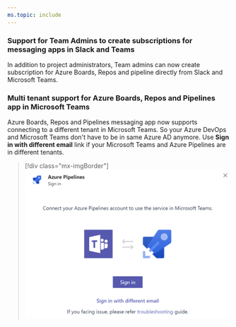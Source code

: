 ```yaml
---
ms.topic: include
---
```


### Support for Team Admins to create subscriptions for messaging apps in Slack and Teams

In addition to project administrators, Team admins can now create subscription for Azure Boards, Repos and pipeline directly from Slack and Microsoft Teams.  


### Multi tenant support for Azure Boards, Repos and Pipelines app in Microsoft Teams

Azure Boards, Repos and Pipelines messaging app now supports connecting to a different tenant in Microsoft Teams. So your Azure DevOps and Microsoft Teams don't have to be in same Azure AD anymore. Use **Sign in with different email** link if your Microsoft Teams and Azure Pipelines are in different tenants.

> [!div class="mx-imgBorder"]
> ![Badge](../../media/167-signin.png)

